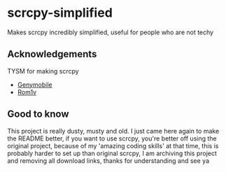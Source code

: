 
# scrcpy-simplified

Makes scrcpy incredibly simplified, useful for people who are not techy


## Acknowledgements

TYSM for making scrcpy

 - [Genymobile](https://github.com/Genymobile)
 - [Rom1v](https://github.com/rom1v)



## Good to know

This project is really dusty, musty and old. I just came here again to make the README better, if you want to use scrcpy, you're better off using the original project, because of my 'amazing coding skills' at that time, this is probably harder to set up than original scrcpy, I am archiving this project and removing all download links, thanks for understanding and see ya

